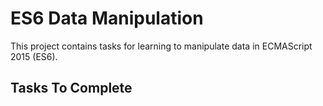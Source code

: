 # ES6 Data Manipulation

This project contains tasks for learning to manipulate data in ECMAScript 2015 (ES6).

## Tasks To Complete


